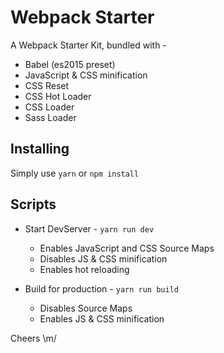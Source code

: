 # Webpack Starter
A Webpack Starter Kit, bundled with -
- Babel (es2015 preset)
- JavaScript & CSS minification
- CSS Reset
- CSS Hot Loader
- CSS Loader
- Sass Loader

## Installing
Simply use ```yarn``` or ```npm install```

## Scripts
* Start DevServer - ```yarn run dev```
    - Enables JavaScript and CSS Source Maps
    - Disables JS & CSS minification
    - Enables hot reloading

* Build for production - ```yarn run build```
    - Disables Source Maps
    - Enables JS & CSS minification

Cheers \m/